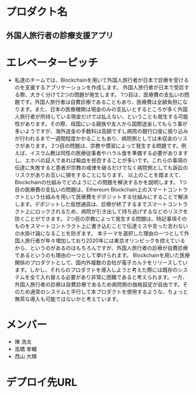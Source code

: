 # プロダクト名
## 外国人旅行者の診療支援アプリ
# エレベーターピッチ
- 私達のチームでは、Blockchainを用いて外国人旅行者が日本で診療を受けるのを支援するアプリケーションを作成します。
外国人旅行者が日本で受診する際、大きく分けて2つの問題が発生します。
1つ目は、医療費の支払いの問題です。外国人旅行者は自費診療であることもあり、医療費は全額負担になります。また、日本の医療機関は現金のみの支払いとするところが多く外国人旅行者が所持している現金だけでは払えない、ということも発生する可能性があります。その際、母国にいる親族や友人から国際送金してもらう事が多いようですが、海外送金の手数料は高額ですし病院の銀行口座に振り込みが行われるまで一週間程度かかることもあり、病院側としては未収金のリスクがあります。
2つ目の問題は、宗教や慣習によって発生する問題です。例えば、イスラム教は同性の医療従事者やハラル食を準備する必要がありますし、エホバの証人であれば輸血を拒否することが多いです。これらの事項の伝達に失敗すると患者が宗教の戒律を破るだけでなく病院側としても訴訟のリスクがありお互いに損をすることになります。
以上のことを踏まえて、Blockchainの仕組みでどのようにこの問題を解決するかを説明します。
1つ目の医療費の支払いの問題は、Ethereum Blockchain上のスマートコントラクトという仕組みを用いて医療費をデポジットする仕組みにすることで解決します。デポジットした仮想通貨は、診療が終了するまでスマートコントラクト上にロックされるため、病院が引き出して持ち逃げするなどのリスクを防ぐことができます。
2つ目の宗教によって発生する問題は、特記事項そのものをスマートコントラクト上に書き込むことで伝達ミスや言った言わないの水掛け論になることを防ぎます。
本テーマを選択した理由の一つとして外国人旅行者が年々増加しており2020年には東京オリンピックを控えているから、というのがあるのはもちろんですが、外国人旅行者の診療が自費診療であるというのも理由の一つとして挙げられます。
Blockchainを用いた医療関係のプロダクトとして、国内外複数の会社が電子カルテをリリースしています。しかし、それらのプロダクトを導入しようと考えた際には既存のシステムを全て入れ替える必要があり非常に困難であると考えられます。一方、外国人旅行者の診療は自費診療であるため病院側の価格設定が自由です。そのため通常のシステムと平行して本プロダクトを使用するような、ちょっと無茶な導入も可能ではないかと考えています。 
# メンバー
- 陳 浩太
- 高橋 孝輔
- 西山 大輝
# デプロイ先URL
